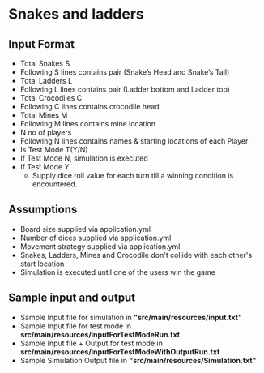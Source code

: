 # Snakes and ladders

## Input Format
* Total Snakes S
* Following S lines contains pair (Snake’s Head and Snake’s Tail)
* Total Ladders L
* Following L lines contains pair (Ladder bottom and Ladder top)
* Total Crocodiles C
* Following C lines contains crocodile head
* Total Mines M
* Following M lines contains mine location
* N no of players
* Following N lines contains names & starting locations of each Player
* Is Test Mode T(Y/N)
* If Test Mode N, simulation is executed
* If Test Mode Y
  * Supply dice roll value for each turn till a winning condition is encountered.

## Assumptions
* Board size supplied via application.yml
* Number of dices supplied via application.yml
* Movement strategy supplied via application.yml
* Snakes, Ladders, Mines and Crocodile don't collide with each other's start location
* Simulation is executed until one of the users win the game

## Sample input and output
* Sample Input file for simulation in **"src/main/resources/input.txt"**
* Sample Input file for test mode in **src/main/resources/inputForTestModeRun.txt**
* Sample Input file + Output for test mode in **src/main/resources/inputForTestModeWithOutputRun.txt**
* Sample Simulation Output file in **"src/main/resources/Simulation.txt"**

